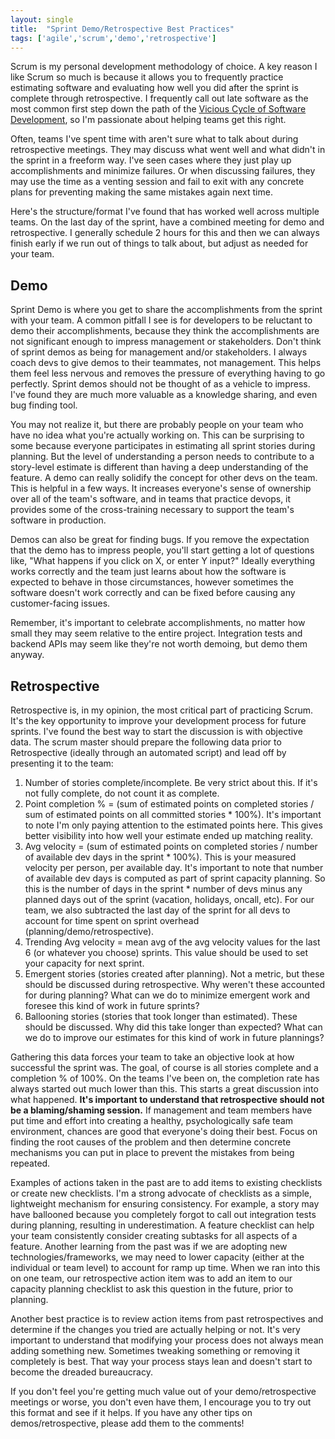 ```yaml
---
layout: single
title:  "Sprint Demo/Retrospective Best Practices"
tags: ['agile','scrum','demo','retrospective']
---
```


Scrum is my personal development methodology of choice. A key reason I like Scrum so much is because it allows you to frequently practice estimating software and evaluating how well you did after the sprint is complete through retrospective. I frequently call out late software as the most common first step down the path of the [Vicious Cycle of Software Development](/bad-habits-we-learn-in-school/#the-vicious-cycle-of-software-development), so I'm passionate about helping teams get this right.

Often, teams I've spent time with aren't sure what to talk about during retrospective meetings. They may discuss what went well and what didn't in the sprint in a freeform way. I've seen cases where they just play up accomplishments and minimize failures. Or when discussing failures, they may use the time as a venting session and fail to exit with any concrete plans for preventing making the same mistakes again next time.

Here's the structure/format I've found that has worked well across multiple teams. On the last day of the sprint, have a combined meeting for demo and retrospective. I generally schedule 2 hours for this and then we can always finish early if we run out of things to talk about, but adjust as needed for your team.

## Demo

Sprint Demo is where you get to share the accomplishments from the sprint with your team. A common pitfall I see is for developers to be reluctant to demo their accomplishments, because they think the accomplishments are not significant enough to impress management or stakeholders. Don't think of sprint demos as being for management and/or stakeholders. I always coach devs to give demos to their teammates, not management. This helps them feel less nervous and removes the pressure of everything having to go perfectly. Sprint demos should not be thought of as a vehicle to impress. I've found they are much more valuable as a knowledge sharing, and even bug finding tool.

You may not realize it, but there are probably people on your team who have no idea what you're actually working on. This can be surprising to some because everyone participates in estimating all sprint stories during planning. But the level of understanding a person needs to contribute to a story-level estimate is different than having a deep understanding of the feature. A demo can really solidify the concept for other devs on the team. This is helpful in a few ways. It increases everyone's sense of ownership over all of the team's software, and in teams that practice devops, it provides some of the cross-training necessary to support the team's software in production.

Demos can also be great for finding bugs. If you remove the expectation that the demo has to impress people, you'll start getting a lot of questions like, "What happens if you click on X, or enter Y input?" Ideally everything works correctly and the team just learns about how the software is expected to behave in those circumstances, however sometimes the software doesn't work correctly and can be fixed before causing any customer-facing issues.

Remember, it's important to celebrate accomplishments, no matter how small they may seem relative to the entire project. Integration tests and backend APIs may seem like they're not worth demoing, but demo them anyway.

## Retrospective

Retrospective is, in my opinion, the most critical part of practicing Scrum. It's the key opportunity to improve your development process for future sprints. I've found the best way to start the discussion is with objective data. The scrum master should prepare the following data prior to Retrospective (ideally through an automated script) and lead off by presenting it to the team:

1. Number of stories complete/incomplete. Be very strict about this. If it's not fully complete, do not count it as complete.
1. Point completion % = (sum of estimated points on completed stories / sum of estimated points on all committed stories * 100%). It's important to note I'm only paying attention to the estimated points here. This gives better visibility into how well your estimate ended up matching reality.
1. Avg velocity = (sum of estimated points on completed stories / number of available dev days in the sprint * 100%). This is your measured velocity per person, per available day. It's important to note that number of available dev days is computed as part of sprint capacity planning. So this is the number of days in the sprint * number of devs minus any planned days out of the sprint (vacation, holidays, oncall, etc). For our team, we also subtracted the last day of the sprint for all devs to account for time spent on sprint overhead (planning/demo/retrospective).
1. Trending Avg velocity = mean avg of the avg velocity values for the last 6 (or whatever you choose) sprints. This value should be used to set your capacity for next sprint.
1. Emergent stories (stories created after planning). Not a metric, but these should be discussed during retrospective. Why weren't these accounted for during planning? What can we do to minimize emergent work and foresee this kind of work in future sprints?
1. Ballooning stories (stories that took longer than estimated). These should be discussed. Why did this take longer than expected? What can we do to improve our estimates for this kind of work in future plannings?

Gathering this data forces your team to take an objective look at how successful the sprint was. The goal, of course is all stories complete and a completion % of 100%. On the teams I've been on, the completion rate has always started out much lower than this. This starts a great discussion into what happened. **It's important to understand that retrospective should not be a blaming/shaming session.** If management and team members have put time and effort into creating a healthy, psychologically safe team environment, chances are good that everyone's doing their best. Focus on finding the root causes of the problem and then determine concrete mechanisms you can put in place to prevent the mistakes from being repeated.

Examples of actions taken in the past are to add items to existing checklists or create new checklists. I'm a strong advocate of checklists as a simple, lightweight mechanism for ensuring consistency. For example, a story may have ballooned because you completely forgot to call out integration tests during planning, resulting in underestimation. A feature checklist can help your team consistently consider creating subtasks for all aspects of a feature. Another learning from the past was if we are adopting new technologies/frameworks, we may need to lower capacity (either at the individual or team level) to account for ramp up time. When we ran into this on one team, our retrospective action item was to add an item to our capacity planning checklist to ask this question in the future, prior to planning.

Another best practice is to review action items from past retrospectives and determine if the changes you tried are actually helping or not. It's very important to understand that modifying your process does not always mean adding something new. Sometimes tweaking something or removing it completely is best. That way your process stays lean and doesn't start to become the dreaded bureaucracy.

If you don't feel you're getting much value out of your demo/retrospective meetings or worse, you don't even have them, I encourage you to try out this format and see if it helps. If you have any other tips on demos/retrospective, please add them to the comments!
